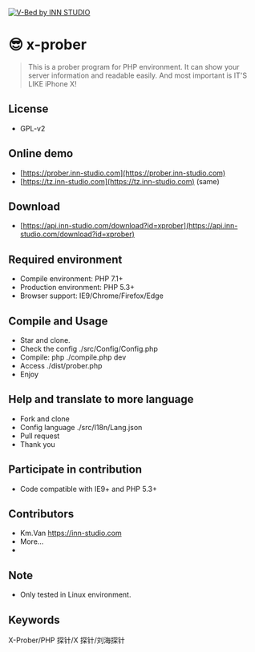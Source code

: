 ﻿﻿﻿[![V-Bed by INN STUDIO](https://wx3.sinaimg.cn/large/686ee05dly1fkvkxkwyhzj21gu0d2my8.jpg)](https://wx3.sinaimg.cn/large/686ee05dly1fkvkxkwyhzj21gu0d2my8.jpg)

# 😎 x-prober
> This is a prober program for PHP environment. It can show your server information and readable easily. And most important is IT'S LIKE iPhone X!

## License
* GPL-v2

## Online demo
- [https://prober.inn-studio.com](https://prober.inn-studio.com)
- [https://tz.inn-studio.com](https://tz.inn-studio.com) (same)

## Download
- [https://api.inn-studio.com/download?id=xprober](https://api.inn-studio.com/download?id=xprober)

## Required environment
- Compile environment: PHP 7.1+
- Production environment: PHP 5.3+
- Browser support: IE9/Chrome/Firefox/Edge

## Compile and Usage
- Star and clone.
- Check the config ./src/Config/Config.php
- Compile: php ./compile.php dev
- Access ./dist/prober.php
- Enjoy

## Help and translate to more language
- Fork and clone
- Config language ./src/I18n/Lang.json
- Pull request
- Thank you

## Participate in contribution
- Code compatible with IE9+ and PHP 5.3+

## Contributors
- Km.Van https://inn-studio.com
- More...
- 
## Note
- Only tested in Linux environment.

## Keywords
X-Prober/PHP 探针/X 探针/刘海探针




